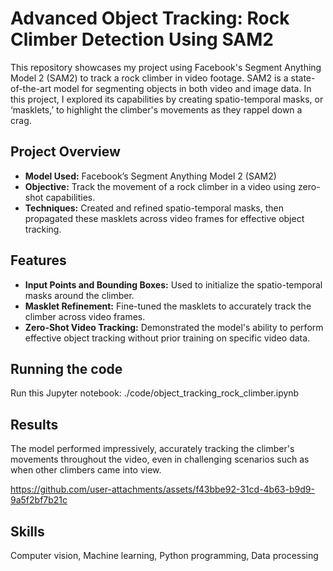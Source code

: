 # Advanced Object Tracking: Rock Climber Detection Using SAM2
This repository showcases my project using Facebook's Segment Anything Model 2 (SAM2) to track a rock climber in video footage. SAM2 is a state-of-the-art model for segmenting objects in both video and image data. In this project, I explored its capabilities by creating spatio-temporal masks, or ‘masklets,’ to highlight the climber's movements as they rappel down a crag.

## Project Overview
- **Model Used:** Facebook’s Segment Anything Model 2 (SAM2)
- **Objective:** Track the movement of a rock climber in a video using zero-shot capabilities.
- **Techniques:** Created and refined spatio-temporal masks, then propagated these masklets across video frames for effective object tracking.

## Features
- **Input Points and Bounding Boxes:** Used to initialize the spatio-temporal masks around the climber.
- **Masklet Refinement:** Fine-tuned the masklets to accurately track the climber across video frames.
- **Zero-Shot Video Tracking:** Demonstrated the model's ability to perform effective object tracking without prior training on specific video data.

## Running the code
Run this Jupyter notebook: ./code/object_tracking_rock_climber.ipynb
  
## Results
The model performed impressively, accurately tracking the climber's movements throughout the video, even in challenging scenarios such as when other climbers came into view.



https://github.com/user-attachments/assets/f43bbe92-31cd-4b63-b9d9-9a5f2bf7b21c



## Skills
Computer vision, Machine learning, Python programming, Data processing
